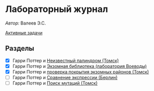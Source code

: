 # Лабораторный журнал

*Автор:* Валеев Э.С.

[Активные задачи](./Active.md)

## Разделы

- [x] Гарри Поттер и [Неизвестный палиндром (Томск)](./Unknown_palindrome.md)
- [x] Гарри Поттер и [Экзомная библиотека (лаборатория Воеводы)](./BiblExome.md)
- [x] Гарри Поттер и [проверка покрытия экзомных районов (Томск)](./Check_coverage.md)
- [ ] Гарри Поттер и [Сравнение экспрессии (Берлин)](./Expression_comparison.md)
- [ ] Гарри Поттер и [Поиск мутаций (Томск)](./Mutations_search.md)
